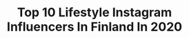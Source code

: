 ---
title: Top 10 Lifestyle Instagram Influencers In Finland In 2020
description: >-
  Find top lifestyle Instagram influencers in Finland in 2020. Most popular hashtags: #ad #bloggaaja #ootd #travelgirl.
platform: Instagram
profiles:
  - username: "tarukatarina"
    fullname: >-
      Taru Kallionpää | FINLAND
    location: "Finland"
    followers: 11197
    engagement: 1441
    commentsToLikes: 0.098984
    id: ck14lqhh5vz9q0i191rkmk9dk
    verified: false
    hashtags: "#babyontheway, #timetoshine, #keepitcrispy, #beunique"
  - username: "sallasalmela"
    fullname: >-
      𝓢𝓪𝓵𝓵𝓪 🇫🇮
    location: "Finland"
    followers: 9475
    engagement: 1364
    commentsToLikes: 0.109950
    id: ck5c593272zzl0i111sdkcwz1
    verified: false
    hashtags: "#matkustus, #woltattu, #travelfever, #brunchtime"
  - username: "imsagr"
    fullname: >-
      Sagr Hamdan | صقر حمدان
    location: "Finland"
    followers: 30944
    engagement: 215
    commentsToLikes: 0.325854
    id: ck0w4e6rey53j0i19svsiy9od
    verified: false
    hashtags: "#myplywood, #gifted, #mydubai, #kaupallinenyhteisty"
  - username: "jannixo"
    fullname: >-
      
    location: "Finland"
    followers: 15342
    engagement: 532
    commentsToLikes: 0.059772
    id: ck6uhhvx697fw0j71cqqnh961
    verified: false
    hashtags: "#lahjoita, #travelbook, #finnishgirl, #koronteeni"
  - username: "lifestyle_by_nicole"
    fullname: >-
      Nicole
    location: "Finland"
    followers: 5292
    engagement: 625
    commentsToLikes: 0.192789
    id: ck15r78wh6hos0i19xri1t1z4
    verified: false
    hashtags: "#collaboration, #scandinavianfashion, #kukkia, #modeblogg"
  - username: "lindavanska"
    fullname: >-
      LINDA OKSANEN
    location: "Finland"
    followers: 11532
    engagement: 490
    commentsToLikes: 0.074145
    id: ck8syl4kll5g40j78qodg55tt
    verified: false
    hashtags: "#vauvavuosi, #luontoon, #jooei, #twinmom"
  - username: "janniehari"
    fullname: >-
      Janni-Amanda
    location: "Finland"
    followers: 14693
    engagement: 1326
    commentsToLikes: 0.008553
    id: ck8szpvh2pa3a0j78ybk8gl9w
    verified: false
    hashtags: "#marchbaby2020, #maaliskuiset2020, #oneweekold, #marchbaby"
  - username: "imthalyaa"
    fullname: >-
      𓂀 Thalya 𓂀
    location: "Finland"
    followers: 5842
    engagement: 711
    commentsToLikes: 0.318993
    id: ck5hjk35qgrop0i11v3j3ro3o
    verified: false
    hashtags: "#fashion, #dubaijbr, #ilovememessut, #iloveme"
  - username: "sartorial_finn"
    fullname: >-
      The Sartorial Finn || Johan W.
    location: "Finland"
    followers: 2498
    engagement: 2132
    commentsToLikes: 0.046008
    id: ck8tdck3y2t650j78rre7ous2
    verified: false
    hashtags: "#styleforum, #sartorial, #sartorialstyle, #menstyle"
  - username: "vilmape"
    fullname: >-
      VILMA P. - Yoga & Wellbeing
    location: "Finland"
    followers: 26327
    engagement: 264
    commentsToLikes: 0.028229
    id: ck0w715ibb8p40i19htyk1fp9
    verified: false
    hashtags: "#nature, #oddlygoodbarista, #bond, #organiccosmetics"
---